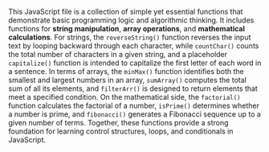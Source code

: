 This JavaScript file is a collection of simple yet essential functions that demonstrate basic programming logic and algorithmic thinking. 
It includes functions for **string manipulation**, **array operations**, and **mathematical calculations**. For strings, the `reverseString()` 
function reverses the input text by looping backward through each character, while `countChar()` counts the total number of characters in a given string, 
and a placeholder `capitalize()` function is intended to capitalize the first letter of each word in a sentence. In terms of arrays, the `minMax()` 
function identifies both the smallest and largest numbers in an array, `sumArray()` computes the total sum of all its elements, and `filterArr()` 
is designed to return elements that meet a specified condition. On the mathematical side, the `factorial()` function calculates the factorial of a number, `isPrime()` 
determines whether a number is prime, and `fibonacci()` generates a Fibonacci sequence up to a given number of terms. Together, these functions provide a strong foundation 
for learning control structures, loops, and conditionals in JavaScript.
